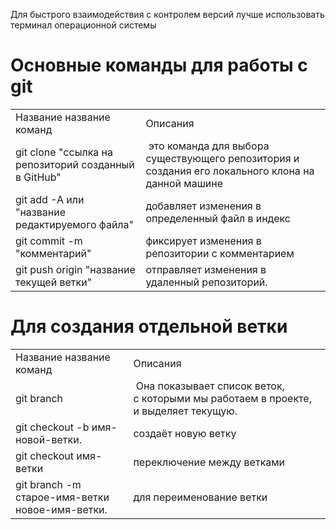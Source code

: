 Для быстрого взаимодействия с контролем версий лучше использовать терминал операционной системы

<h1>Основные команды для работы с git</h1>
<table>
    <tr>
        <td>Название название команд</td>
        <td>Описания</td>
    </tr>
    <tr>
        <td>git clone "ссылка на репозиторий созданный в GitHub"</td>
        <td> это команда для выбора существующего репозитория и создания его локального клона на данной машине</td>
    </tr>
    <tr>
        <td>git add -A или "название редактируемого файла"</td>
        <td>добавляет изменения в определенный файл в индекс</td>
    </tr>
    <tr>
        <td>git commit -m "комментарий"</td>
        <td>фиксирует изменения в репозитории с комментарием</td>
    </tr>
    <tr>
        <td>git push origin "название текущей ветки"</td>
        <td>отправляет изменения в удаленный репозиторий.</td>
    </tr>
</table>

<h1>Для создания отдельной ветки</h1>
<table>
    <tr>
        <td>Название название команд</td>
        <td>Описания</td>
    </tr>
    <tr>
        <td>git branch</td>
        <td> Она показывает список веток, с которыми мы работаем в проекте, и выделяет текущую.</td>
    </tr>
    <tr>
        <td>git checkout -b имя-новой-ветки.</td>
        <td>создаёт новую ветку </td>
    </tr>
    <tr>
        <td>git checkout имя-ветки</td>
        <td>переключение между ветками</td>
    </tr>
    <tr>
        <td>git branch -m старое-имя-ветки новое-имя-ветки.</td>
        <td>для переименование ветки</td>
    </tr>
</table>
